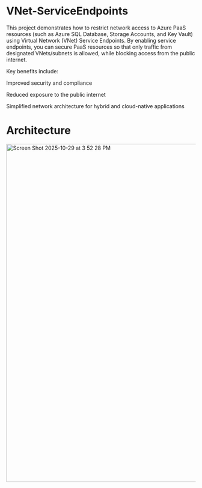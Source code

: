 # VNet-ServiceEndpoints
This project demonstrates how to restrict network access to Azure PaaS resources (such as Azure SQL Database, Storage Accounts, and Key Vault) using Virtual Network (VNet) Service Endpoints. By enabling service endpoints, you can secure PaaS resources so that only traffic from designated VNets/subnets is allowed, while blocking access from the public internet.

Key benefits include:

Improved security and compliance

Reduced exposure to the public internet

Simplified network architecture for hybrid and cloud-native applications

# Architecture
<img width="1440" height="900" alt="Screen Shot 2025-10-29 at 3 52 28 PM" src="https://github.com/user-attachments/assets/bf8ffda3-bd75-403d-a0fe-f518dddf8d02" />


